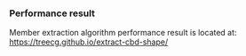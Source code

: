 ### Performance result 
Member extraction algorithm performance result is located at: https://treecg.github.io/extract-cbd-shape/
